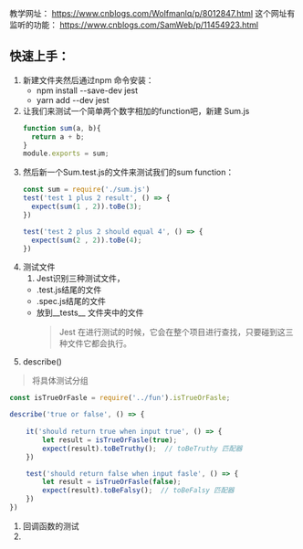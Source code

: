 教学网址：
https://www.cnblogs.com/Wolfmanlq/p/8012847.html
这个网址有监听的功能：
https://www.cnblogs.com/SamWeb/p/11454923.html


## 快速上手：
1. 新建文件夹然后通过npm 命令安装：
    - npm install --save-dev jest
    - yarn add --dev jest
1. 让我们来测试一个简单两个数字相加的function吧，新建 Sum.js
    ```js
    function sum(a, b){
      return a + b;
    }
    module.exports = sum;
    ```
1. 然后新一个Sum.test.js的文件来测试我们的sum function：
    ```js
    const sum = require('./sum.js')
    test('test 1 plus 2 result', () => {
      expect(sum(1 , 2)).toBe(3);
    })

    test('test 2 plus 2 should equal 4', () => {
      expect(sum(2 , 2)).toBe(4);
    })
    ```
1. 测试文件
    1. Jest识别三种测试文件，
    - .test.js结尾的文件
    - .spec.js结尾的文件
    - 放到__tests__ 文件夹中的文件
        > Jest 在进行测试的时候，它会在整个项目进行查找，只要碰到这三种文件它都会执行。
1. describe()
> 将具体测试分组
```js
const isTrueOrFasle = require('../fun').isTrueOrFasle;

describe('true or false', () => {
    
    it('should return true when input true', () => {
        let result = isTrueOrFasle(true);
        expect(result).toBeTruthy();  // toBeTruthy 匹配器
    })

    test('should return false when input fasle', () => {
        let result = isTrueOrFasle(false);
        expect(result).toBeFalsy();  // toBeFalsy 匹配器
    })
})
```
1. 回调函数的测试
1. 
